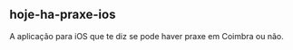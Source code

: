 hoje-ha-praxe-ios
-----------------

A aplicação para iOS que te diz se pode haver praxe em Coimbra ou não.
